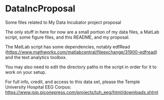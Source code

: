 # DataIncProposal
Some files related to My Data Incubator project proposal

The only stuff in here for now are a small portion of my data files, a MatLab script, some figure files, and this README, and my proposal. 

The MatLab script has some dependencies, notably edfRead (https://www.mathworks.com/matlabcentral/fileexchange/31900-edfread) and the text analytics toolbox.

You may also need to edit the directory paths in the script in order for it to work on your setup.

For full info, credit, and access to this data set, please the Temple University Hospital EEG Corpus: https://www.isip.piconepress.com/projects/tuh_eeg/html/downloads.shtml

